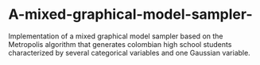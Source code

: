 # A-mixed-graphical-model-sampler-
Implementation of a mixed graphical model sampler based on the Metropolis algorithm that generates colombian high school students characterized by several categorical variables and one Gaussian variable.
